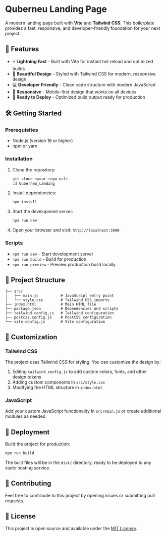 # Quberneu Landing Page

A modern landing page built with **Vite** and **Tailwind CSS**. This boilerplate provides a fast, responsive, and developer-friendly foundation for your next project.

## 🚀 Features

- ⚡ **Lightning Fast** - Built with Vite for instant hot reload and optimized builds
- 🎨 **Beautiful Design** - Styled with Tailwind CSS for modern, responsive design
- 💻 **Developer Friendly** - Clean code structure with modern JavaScript
- 📱 **Responsive** - Mobile-first design that works on all devices
- 🔧 **Ready to Deploy** - Optimized build output ready for production

## 🛠️ Getting Started

### Prerequisites

- Node.js (version 16 or higher)
- npm or yarn

### Installation

1. Clone the repository:
   ```bash
   git clone <your-repo-url>
   cd Quberneu_Landing
   ```

2. Install dependencies:
   ```bash
   npm install
   ```

3. Start the development server:
   ```bash
   npm run dev
   ```

4. Open your browser and visit: `http://localhost:3000`

### Scripts

- `npm run dev` - Start development server
- `npm run build` - Build for production
- `npm run preview` - Preview production build locally

## 📁 Project Structure

```
├── src/
│   ├── main.js          # JavaScript entry point
│   └── style.css        # Tailwind CSS imports
├── index.html           # Main HTML file
├── package.json         # Dependencies and scripts
├── tailwind.config.js   # Tailwind configuration
├── postcss.config.js    # PostCSS configuration
└── vite.config.js       # Vite configuration
```

## 🎨 Customization

### Tailwind CSS

The project uses Tailwind CSS for styling. You can customize the design by:

1. Editing `tailwind.config.js` to add custom colors, fonts, and other design tokens
2. Adding custom components in `src/style.css`
3. Modifying the HTML structure in `index.html`

### JavaScript

Add your custom JavaScript functionality in `src/main.js` or create additional modules as needed.

## 🚢 Deployment

Build the project for production:

```bash
npm run build
```

The built files will be in the `dist/` directory, ready to be deployed to any static hosting service.

## 🤝 Contributing

Feel free to contribute to this project by opening issues or submitting pull requests.

## 📄 License

This project is open source and available under the [MIT License](LICENSE).
